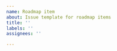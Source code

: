 ```yaml
---
name: Roadmap item
about: Issue template for roadmap items
title: ''
labels: ''
assignees: ''

---
```



